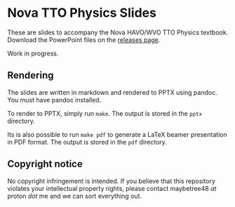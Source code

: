 # Nova TTO Physics Slides

These are slides to accompany the Nova HAVO/WVO TTO Physics textbook.
Download the PowerPoint files on the
[releases page](https://github.com/maybeetree/nova-tto-physics-slides/releases).

Work in progress.

## Rendering

The slides are written in markdown
and rendered to PPTX using pandoc.
You must have pandoc installed.

To render to PPTX, simply run `make`.
The output is stored in the `pptx` directory.

Its is also possible to run `make pdf`
to generate a LaTeX beamer presentation in PDF format.
The output is stored in the `pdf` directory.

## Copyright notice

No copyright infringement is intended.
If you believe that this repository violates your
intellectual property rights,
please contact maybetree48 *at* proton *dot* me
and we can sort everything out.

